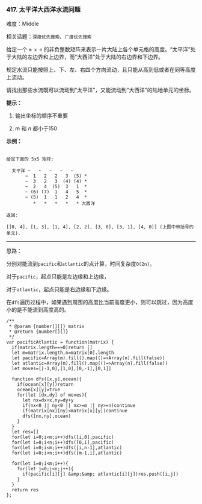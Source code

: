 ### 417. 太平洋大西洋水流问题

难度：Middle

相关话题：`深度优先搜索`、`广度优先搜索`

给定一个  `m x n`  的非负整数矩阵来表示一片大陆上各个单元格的高度。&ldquo;太平洋&rdquo;处于大陆的左边界和上边界，而&ldquo;大西洋&rdquo;处于大陆的右边界和下边界。



规定水流只能按照上、下、左、右四个方向流动，且只能从高到低或者在同等高度上流动。



请找出那些水流既可以流动到&ldquo;太平洋&rdquo;，又能流动到&ldquo;大西洋&rdquo;的陆地单元的坐标。







**提示：** 




1. 输出坐标的顺序不重要

2. *m*  和 *n*  都小于150









**示例：** 







```

给定下面的 5x5 矩阵:

  太平洋 ~   ~   ~   ~   ~ 
       ~  1   2   2   3  (5) *
       ~  3   2   3  (4) (4) *
       ~  2   4  (5)  3   1  *
       ~ (6) (7)  1   4   5  *
       ~ (5)  1   1   2   4  *
          *   *   *   *   * 大西洋

返回:

[[0, 4], [1, 3], [1, 4], [2, 2], [3, 0], [3, 1], [4, 0]] (上图中带括号的单元).
```







-----

思路：

分别对能流到`pacific`和`atlantic`的点计算，时间复杂度`O(2n)`。

对于`pacific`，起点只能是左边缘和上边缘，

对于`atlantic`，起点只能是右边缘和下边缘。

在`dfs`遍历过程中，如果遇到周围的高度比当前高度更小，则可以跳过，因为高度小的是不能流到高度高的。
```
/**
 * @param {number[][]} matrix
 * @return {number[][]}
 */
var pacificAtlantic = function(matrix) {
  if(matrix.length===0)return []
  let m=matrix.length,n=matrix[0].length
  let pacific=Array(m).fill().map(()=>Array(n).fill(false))
  let atlantic=Array(m).fill().map(()=>Array(n).fill(false))
  let moves=[[-1,0],[1,0],[0,-1],[0,1]]
  
  function dfs([x,y],ocean){
    if(ocean[x][y])return
    ocean[x][y]=true
    for(let [dx,dy] of moves){
      let nx=dx+x,ny=dy+y
      if(nx<0 || ny<0 || nx>=m || ny>=n)continue
      if(matrix[nx][ny]<matrix[x][y])continue
      dfs([nx,ny],ocean)
    }
  }
  let res=[]
  for(let i=0;i<m;i++)dfs([i,0],pacific)
  for(let i=0;i<n;i++)dfs([0,i],pacific)
  for(let i=0;i<m;i++)dfs([i,n-1],atlantic)
  for(let i=0;i<n;i++)dfs([m-1,i],atlantic)
  
  for(let i=0;i<m;i++){
    for(let j=0;j<n;j++){
      if(pacific[i][j] &amp;&amp; atlantic[i][j])res.push([i,j])
    }
  }
  return res
};
```

